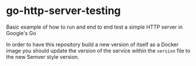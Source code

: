 # go-http-server-testing
Basic example of how to run and end to end test a simple HTTP server in Google's Go

In order to have this repository build a new version of itself as a Docker image you should update
the version of the service within the `version` file to the new Semver style version.

